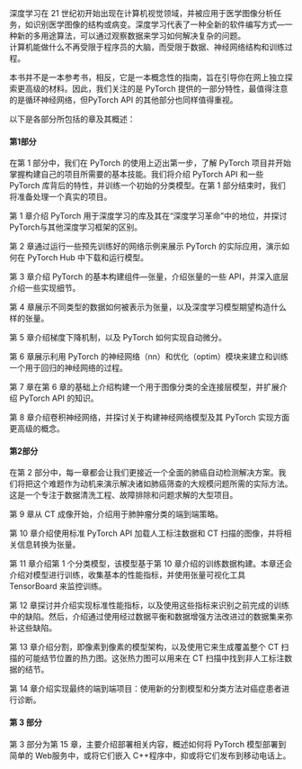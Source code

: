深度学习在 21 世纪初开始出现在计算机视觉领域，并被应用于医学图像分析任务，如识别医学图像的结构或病变。深度学习代表了一种全新的软件编写方式—一种新的多用途算法，可以通过观察数据来学习如何解决复杂的问题。  
计算机能做什么不再受限于程序员的大脑，而受限于数据、神经网络结构和训练过程。  

本书并不是一本参考书，相反，它是一本概念性的指南，旨在引导你在网上独立探索更高级的材料。因此，我们关注的是 PyTorch 提供的一部分特性，最值得注意的是循环神经网络，但PyTorch API 的其他部分也同样值得重视。

以下是各部分所包括的章及其概述：
#### 第1部分
在第 1 部分中，我们在 PyTorch 的使用上迈出第一步，了解 PyTorch 项目并开始掌握构建自己的项目所需要的基本技能。我们将介绍 PyTorch API 和一些 PyTorch 库背后的特性，并训练一个初始的分类模型。在第 1 部分结束时，我们将准备处理一个真实的项目。

第 1 章介绍 PyTorch 用于深度学习的库及其在“深度学习革命”中的地位，并探讨 PyTorch与其他深度学习框架的区别。  

第 2 章通过运行一些预先训练好的网络示例来展示 PyTorch 的实际应用，演示如何在 PyTorch Hub 中下载和运行模型。 

第 3 章介绍 PyTorch 的基本构建组件—张量，介绍张量的一些 API，并深入底层介绍一些实现细节。  

第 4 章展示不同类型的数据如何被表示为张量，以及深度学习模型期望构造什么样的张量。  

第 5 章介绍梯度下降机制，以及 PyTorch 如何实现自动微分。

第 6 章展示利用 PyTorch 的神经网络（nn）和优化（optim）模块来建立和训练一个用于回归的神经网络的过程。

第 7 章在第 6 章的基础上介绍构建一个用于图像分类的全连接层模型，并扩展介绍 PyTorch API 的知识。

第 8 章介绍卷积神经网络，并探讨关于构建神经网络模型及其 PyTorch 实现方面更高级的概念。

#### 第2部分
在第 2 部分中，每一章都会让我们更接近一个全面的肺癌自动检测解决方案。我们将把这个难题作为动机来演示解决诸如肺癌筛查的大规模问题所需的实际方法。这是一个专注于数据清洗工程、故障排除和问题求解的大型项目。

第 9 章从 CT 成像开始，介绍用于肺肿瘤分类的端到端策略。

第 10 章介绍使用标准 PyTorch API 加载人工标注数据和 CT 扫描的图像，并将相关信息转换为张量。

第 11 章介绍第 1 个分类模型，该模型基于第 10 章介绍的训练数据构建。本章还会介绍对模型进行训练，收集基本的性能指标，并使用张量可视化工具 TensorBoard 来监控训练。  

第 12 章探讨并介绍实现标准性能指标，以及使用这些指标来识别之前完成的训练中的缺陷。然后，介绍通过使用经过数据平衡和数据增强方法改进过的数据集来弥补这些缺陷。

第 13 章介绍分割，即像素到像素的模型架构，以及使用它来生成覆盖整个 CT 扫描的可能结节位置的热力图。这张热力图可以用来在 CT 扫描中找到非人工标注数据的结节。

第 14 章介绍实现最终的端到端项目：使用新的分割模型和分类方法对癌症患者进行诊断。

#### 第 3 部分
第 3 部分为第 15 章，主要介绍部署相关内容，概述如何将 PyTorch 模型部署到简单的 Web服务中，或将它们嵌入 C++程序中，抑或将它们发布到移动电话上。